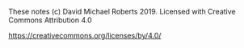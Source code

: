 These notes (c) David Michael Roberts 2019. Licensed with Creative Commons Attribution 4.0

https://creativecommons.org/licenses/by/4.0/
